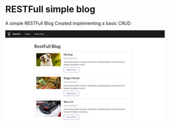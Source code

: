 # RESTFull simple blog

A simple RESTFull Blog Created implementing a basic CRUD 

![alt text](https://github.com/ThalKod/Simple-RESTFull-Blog/blob/master/Index.jpg)
